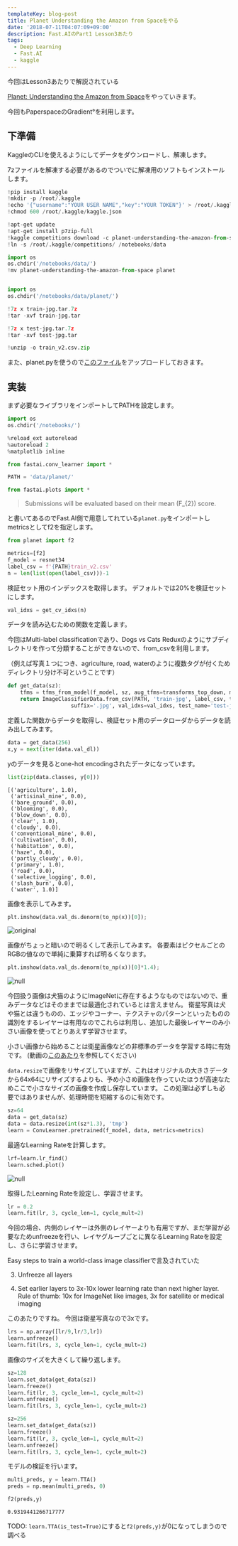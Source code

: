 ```yaml
---
templateKey: blog-post
title: Planet Understanding the Amazon from Spaceをやる
date: '2018-07-11T04:07:09+09:00'
description: Fast.AIのPart1 Lesson3あたり
tags:
  - Deep Learning
  - Fast.AI
  - kaggle
---
```

今回はLesson3あたりで解説されている

[Planet: Understanding the Amazon from Space](https://www.kaggle.com/c/planet-understanding-the-amazon-from-space)をやっていきます。

今回もPaperspaceのGradient°を利用します。

## 下準備

KaggleのCLIを使えるようにしてデータをダウンロードし、解凍します。

7zファイルを解凍する必要があるのでついでに解凍用のソフトもインストールします。

```python
!pip install kaggle
!mkdir -p /root/.kaggle
!echo '{"username":"YOUR USER NAME","key":"YOUR TOKEN"}' > /root/.kaggle/kaggle.json
!chmod 600 /root/.kaggle/kaggle.json

!apt-get update
!apt-get install p7zip-full
!kaggle competitions download -c planet-understanding-the-amazon-from-space
!ln -s /root/.kaggle/competitions/ /notebooks/data

import os
os.chdir('/notebooks/data/')
!mv planet-understanding-the-amazon-from-space planet


import os
os.chdir('/notebooks/data/planet/')

!7z x train-jpg.tar.7z
!tar -xvf train-jpg.tar

!7z x test-jpg.tar.7z
!tar -xvf test-jpg.tar

!unzip -o train_v2.csv.zip 
```

また、planet.pyを使うので[このファイル](https://github.com/fastai/fastai/blob/master/courses/dl1/planet.py)をアップロードしておきます。

## 実装

まず必要なライブラリをインポートしてPATHを設定します。

```python
import os
os.chdir('/notebooks/')

%reload_ext autoreload
%autoreload 2
%matplotlib inline

from fastai.conv_learner import *

PATH = 'data/planet/'

from fastai.plots import *
```

> Submissions will be evaluated based on their mean (F_{2}) score.

と書いてあるのでFast.AI側で用意してれている`planet.py`をインポートしmetricsとしてf2を指定します。

```python
from planet import f2

metrics=[f2]
f_model = resnet34
label_csv = f'{PATH}train_v2.csv'
n = len(list(open(label_csv)))-1
```

検証セット用のインデックスを取得します。
デフォルトでは20%を検証セットにします。

```python
val_idxs = get_cv_idxs(n)
```

データを読み込むための関数を定義します。

今回はMulti-label classificationであり、Dogs vs Cats Reduxのようにサブディレクトリを作って分類することができないので、from_csvを利用します。

（例えば写真１つにつき、agriculture, road, waterのように複数タグが付くためディレクトリ分け不可ということです）

```python
def get_data(sz):
    tfms = tfms_from_model(f_model, sz, aug_tfms=transforms_top_down, max_zoom=1.05)
    return ImageClassifierData.from_csv(PATH, 'train-jpg', label_csv, tfms=tfms,
                    suffix='.jpg', val_idxs=val_idxs, test_name='test-jpg')
```

定義した関数からデータを取得し、検証セット用のデータローダからデータを読み出してみます。

```python
data = get_data(256)
x,y = next(iter(data.val_dl))
```

yのデータを見るとone-hot encodingされたデータになっています。

```python
list(zip(data.classes, y[0]))
```

```
[('agriculture', 1.0),
 ('artisinal_mine', 0.0),
 ('bare_ground', 0.0),
 ('blooming', 0.0),
 ('blow_down', 0.0),
 ('clear', 1.0),
 ('cloudy', 0.0),
 ('conventional_mine', 0.0),
 ('cultivation', 0.0),
 ('habitation', 0.0),
 ('haze', 0.0),
 ('partly_cloudy', 0.0),
 ('primary', 1.0),
 ('road', 0.0),
 ('selective_logging', 0.0),
 ('slash_burn', 0.0),
 ('water', 1.0)]
```

画像を表示してみます。

```python
plt.imshow(data.val_ds.denorm(to_np(x))[0]);
```

![original](/img/planet_orig.png)

画像がちょっと暗いので明るくして表示してみます。
各要素はピクセルごとのRGBの値なので単純に乗算すれば明るくなります。

```python
plt.imshow(data.val_ds.denorm(to_np(x))[0]*1.4);
```

![null](/img/planet_lighten.png)

今回扱う画像は犬猫のようにImageNetに存在するようなものではないので、重みデータなどはそのままでは最適化されているとは言えません。
衛星写真は犬や猫とは違うものの、エッジやコーナー、テクスチャのパターンといったものの識別をするレイヤーは有用なのでこれらは利用し、追加した最後レイヤーのみ小さい画像を使ってとりあえず学習させます。

小さい画像から始めることは衛星画像などの非標準のデータを学習する時に有効です。
(動画の[このあたり](https://www.youtube.com/watch?v=9C06ZPF8Uuc&feature=youtu.be&t=1h22m21s)を参照してください)

`data.resize`で画像をリサイズしていますが、これはオリジナルの大きさデータから64x64にリサイズするよりも、予め小さめ画像を作っていたほうが高速なためここで小さなサイズの画像を作成し保存しています。
この処理は必ずしも必要ではありませんが、処理時間を短縮するのに有効です。

```python
sz=64
data = get_data(sz)
data = data.resize(int(sz*1.3), 'tmp')
learn = ConvLearner.pretrained(f_model, data, metrics=metrics)
```

最適なLearning Rateを計算します。

```python
lrf=learn.lr_find()
learn.sched.plot()
```

![null](/img/lr_planet_1.png)

取得したLearning Rateを設定し、学習させます。

```python
lr = 0.2
learn.fit(lr, 3, cycle_len=1, cycle_mult=2)
```

今回の場合、内側のレイヤーは外側のレイヤーよりも有用ですが、まだ学習が必要なためunfreezeを行い、レイヤグループごとに異なるLearning Rateを設定し、さらに学習させます。

Easy steps to train a world-class image classifierで言及されていた

3. Unfreeze all layers

4. Set earlier layers to 3x-10x lower learning rate than next higher layer. Rule of thumb: 10x for ImageNet like images, 3x for satellite or medical imaging

このあたりですね。
今回は衛星写真なので3xです。

```python
lrs = np.array([lr/9,lr/3,lr])
learn.unfreeze()
learn.fit(lrs, 3, cycle_len=1, cycle_mult=2)
```

画像のサイズを大きくして繰り返します。
```python
sz=128
learn.set_data(get_data(sz))
learn.freeze()
learn.fit(lr, 3, cycle_len=1, cycle_mult=2)
learn.unfreeze()
learn.fit(lrs, 3, cycle_len=1, cycle_mult=2)

sz=256
learn.set_data(get_data(sz))
learn.freeze()
learn.fit(lr, 3, cycle_len=1, cycle_mult=2)
learn.unfreeze()
learn.fit(lrs, 3, cycle_len=1, cycle_mult=2)
```

モデルの検証を行います。

```python
multi_preds, y = learn.TTA()
preds = np.mean(multi_preds, 0)

f2(preds,y)
```
```
0.9319441266717777
```

TODO:  `learn.TTA(is_test=True)`にすると`f2(preds,y)`が0になってしまうので調べる


